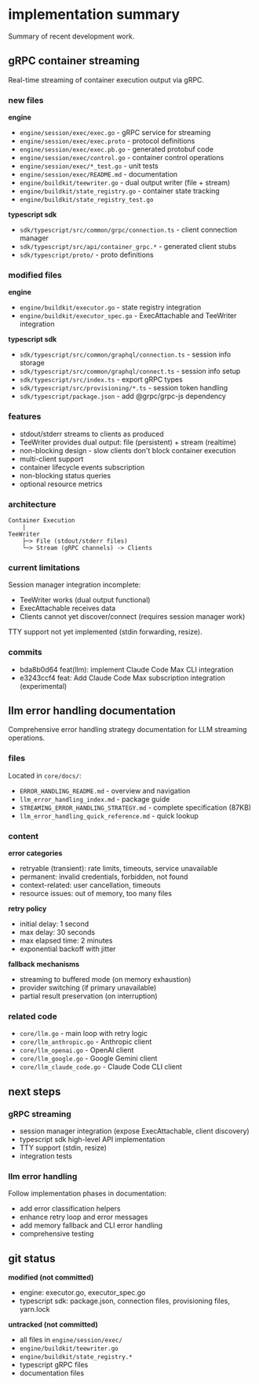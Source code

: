 # implementation summary

Summary of recent development work.

## gRPC container streaming

Real-time streaming of container execution output via gRPC.

### new files

**engine**
- `engine/session/exec/exec.go` - gRPC service for streaming
- `engine/session/exec/exec.proto` - protocol definitions
- `engine/session/exec/exec.pb.go` - generated protobuf code
- `engine/session/exec/control.go` - container control operations
- `engine/session/exec/*_test.go` - unit tests
- `engine/session/exec/README.md` - documentation
- `engine/buildkit/teewriter.go` - dual output writer (file + stream)
- `engine/buildkit/state_registry.go` - container state tracking
- `engine/buildkit/state_registry_test.go`

**typescript sdk**
- `sdk/typescript/src/common/grpc/connection.ts` - client connection manager
- `sdk/typescript/src/api/container_grpc.*` - generated client stubs
- `sdk/typescript/proto/` - proto definitions

### modified files

**engine**
- `engine/buildkit/executor.go` - state registry integration
- `engine/buildkit/executor_spec.go` - ExecAttachable and TeeWriter integration

**typescript sdk**
- `sdk/typescript/src/common/graphql/connection.ts` - session info storage
- `sdk/typescript/src/common/graphql/connect.ts` - session info setup
- `sdk/typescript/src/index.ts` - export gRPC types
- `sdk/typescript/src/provisioning/*.ts` - session token handling
- `sdk/typescript/package.json` - add @grpc/grpc-js dependency

### features

- stdout/stderr streams to clients as produced
- TeeWriter provides dual output: file (persistent) + stream (realtime)
- non-blocking design - slow clients don't block container execution
- multi-client support
- container lifecycle events subscription
- non-blocking status queries
- optional resource metrics

### architecture

```
Container Execution
    |
TeeWriter
    ├─> File (stdout/stderr files)
    └─> Stream (gRPC channels) -> Clients
```

### current limitations

Session manager integration incomplete:
- TeeWriter works (dual output functional)
- ExecAttachable receives data
- Clients cannot yet discover/connect (requires session manager work)

TTY support not yet implemented (stdin forwarding, resize).

### commits

- bda8b0d64 feat(llm): implement Claude Code Max CLI integration
- e3243ccf4 feat: Add Claude Code Max subscription integration (experimental)

## llm error handling documentation

Comprehensive error handling strategy documentation for LLM streaming operations.

### files

Located in `core/docs/`:

- `ERROR_HANDLING_README.md` - overview and navigation
- `llm_error_handling_index.md` - package guide
- `STREAMING_ERROR_HANDLING_STRATEGY.md` - complete specification (87KB)
- `llm_error_handling_quick_reference.md` - quick lookup

### content

**error categories**
- retryable (transient): rate limits, timeouts, service unavailable
- permanent: invalid credentials, forbidden, not found
- context-related: user cancellation, timeouts
- resource issues: out of memory, too many files

**retry policy**
- initial delay: 1 second
- max delay: 30 seconds
- max elapsed time: 2 minutes
- exponential backoff with jitter

**fallback mechanisms**
- streaming to buffered mode (on memory exhaustion)
- provider switching (if primary unavailable)
- partial result preservation (on interruption)

### related code

- `core/llm.go` - main loop with retry logic
- `core/llm_anthropic.go` - Anthropic client
- `core/llm_openai.go` - OpenAI client
- `core/llm_google.go` - Google Gemini client
- `core/llm_claude_code.go` - Claude Code CLI client

## next steps

### gRPC streaming

- session manager integration (expose ExecAttachable, client discovery)
- typescript sdk high-level API implementation
- TTY support (stdin, resize)
- integration tests

### llm error handling

Follow implementation phases in documentation:
- add error classification helpers
- enhance retry loop and error messages
- add memory fallback and CLI error handling
- comprehensive testing

## git status

**modified (not committed)**
- engine: executor.go, executor_spec.go
- typescript sdk: package.json, connection files, provisioning files, yarn.lock

**untracked (not committed)**
- all files in `engine/session/exec/`
- `engine/buildkit/teewriter.go`
- `engine/buildkit/state_registry.*`
- typescript gRPC files
- documentation files
